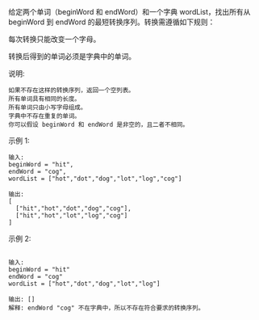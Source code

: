 给定两个单词（beginWord 和 endWord）和一个字典 wordList，找出所有从 beginWord 到 endWord 的最短转换序列。转换需遵循如下规则：

每次转换只能改变一个字母。

转换后得到的单词必须是字典中的单词。

说明:
```
如果不存在这样的转换序列，返回一个空列表。
所有单词具有相同的长度。
所有单词只由小写字母组成。
字典中不存在重复的单词。
你可以假设 beginWord 和 endWord 是非空的，且二者不相同。
```


示例 1:
```
输入:
beginWord = "hit",
endWord = "cog",
wordList = ["hot","dot","dog","lot","log","cog"]

输出:
[
  ["hit","hot","dot","dog","cog"],
  ["hit","hot","lot","log","cog"]
]
```

示例 2:
```

输入:
beginWord = "hit"
endWord = "cog"
wordList = ["hot","dot","dog","lot","log"]

输出: []
解释: endWord "cog" 不在字典中，所以不存在符合要求的转换序列。
```